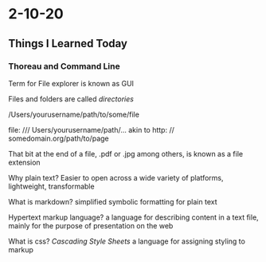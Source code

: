 # 2-10-20

## Things I Learned Today

### Thoreau and Command Line

Term for File explorer is known as GUI

Files and folders are called *directories*

/Users/yourusername/path/to/some/file 

file: /// Users/yourusername/path/... akin to http: // somedomain.org/path/to/page

That bit at the end of a file, .pdf or .jpg among others, is known as a file extension

Why plain text? Easier to open across a wide variety of platforms, lightweight, transformable

What is markdown? simplified symbolic formatting for plain text

Hypertext markup language? a language for describing content in a text file, mainly for the purpose of presentation on the web

What is css? *Cascading Style Sheets* a language for assigning styling to markup

